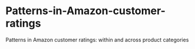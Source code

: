 # Patterns-in-Amazon-customer-ratings
Patterns in Amazon customer ratings: within and across product categories

